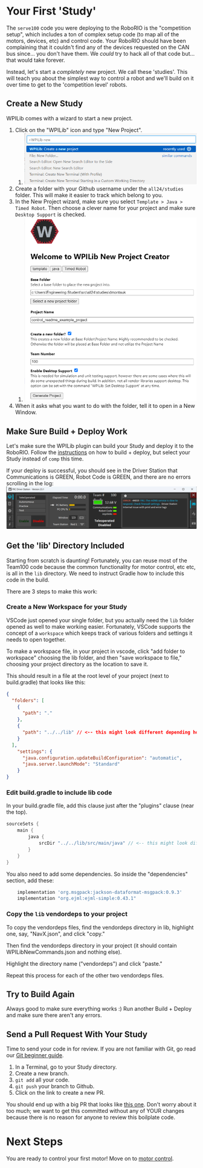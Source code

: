 # Your First 'Study'
The `serve100` code you were deploying to the RoboRIO is the "competition setup", which includes a ton of complex setup code (to map all of the motors, devices, etc) and control code. Your RoboRIO should have been complaining that it couldn't find any of the devices requested on the CAN bus since... you don't have them. We *could* try to hack all of that code but... that would take forever. 

Instead, let's start a *completely* new project. We call these 'studies'. This will teach you about the simplest way to control a robot and we'll build on it over time to get to the 'competition level' robots.

## Create a New Study
WPILib comes with a wizard to start a new project. 

1. Click on the "WPILib" icon and type "New Project".
    1. ![](readme_img/wpilib_new_project.png)
1. Create a folder with your Github username under the `all24/studies` folder. This will make it easier to track which belong to you.
1. In the New Project wizard, make sure you select `Template > Java > Timed Robot`. Then choose a clever name for your project and make sure `Desktop Support` is checked. 
    1. ![](readme_img/wpilib_new_project_settings.png)
1. When it asks what you want to do with the folder, tell it to open in a New Window.


## Make Sure Build + Deploy Work
Let's make sure the WPILib plugin can build your Study and deploy it to the RoboRIO. Follow the [instructions](README_DEPLOY_TO_ROBORIO.md) on how to build + deploy, but select your Study instead of `comp` this time.

If your deploy is successful, you should see in the Driver Station that Communications is GREEN, Robot Code is GREEN, and there are no errors scrolling in the log:
![](readme_img/test_project_success.png)


## Get the 'lib' Directory Included
Starting from scratch is daunting! Fortunately, you can reuse most of the Team100 code because the common functionality for motor control, etc etc, is all in the `lib` directory. We need to instruct Gradle how to include this code in the build. 

There are 3 steps to make this work:

### Create a New Workspace for your Study 
VSCode just opened your single folder, but you actually need the `lib` folder opened as well to make working easier. Fortunately, VSCode supports the concept of a `workspace` which keeps track of various folders and settings it needs to open together.

To make a workspace file, in your project in vscode, click "add folder to workspace" choosing the lib folder, and then "save workspace to file," choosing your project directory as the location to save it.

This should result in a file at the root level of your project (next to build.gradle) that looks like this:

```json
{
  "folders": [
    {
      "path": "."
    },
    {
      "path": "../../lib" // <-- this might look different depending how deep you put your folder
    }
  ],
    "settings": {
      "java.configuration.updateBuildConfiguration": "automatic",
      "java.server.launchMode": "Standard"
    }
}
```

### Edit build.gradle to include lib code
In your build.gradle file, add this clause just after the "plugins" clause (near the top).

```gradle
sourceSets {
    main {
        java {
            srcDir "../../lib/src/main/java" // <-- this might look different
        }
    }
}
```

You also need to add some dependencies.  So inside the "dependencies" section, add these:

```gradle
    implementation 'org.msgpack:jackson-dataformat-msgpack:0.9.3'
    implementation "org.ejml:ejml-simple:0.43.1"
```

### Copy the `lib` vendordeps to your project
To copy the vendordeps files, find the vendordeps directory in lib, highlight one, say, "NavX.json", and click "copy."

Then find the vendordeps directory in your project (it should contain WPILibNewCommands.json and nothing else).

Highlight the directory name ("vendordeps") and click "paste."

Repeat this process for each of the other two vendordeps files.

## Try to Build Again
Always good to make sure everything works :) Run another Build + Deploy and make sure there aren't any errors.

## Send a Pull Request With Your Study
Time to send your code in for review. If you are not familiar with Git, go read our [Git beginner guide](TODO!!).

1. In a Terminal, go to your Study directory.
1. Create a new branch.
1. `git add` all your code.
1. `git push` your branch to Github.
1. Click on the link to create a new PR. 

You should end up with a big PR that looks like [this one](https://github.com/Team100/all24/pull/548). Don't worry about it too much; we want to get this committed without any of YOUR changes because there is no reason for anyone to review this boilplate code.

# Next Steps
You are ready to control your first motor! Move on to [motor control](README_4_MOTOR_CONTROL.md).